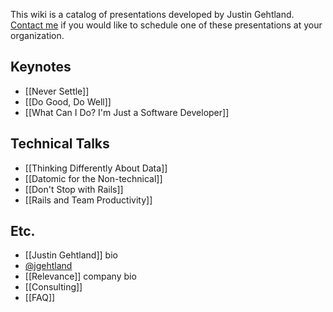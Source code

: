 This wiki is a catalog of presentations developed by Justin Gehtland. [Contact me](mailto:justin@thinkrelevance.com) if you would like to schedule one of these presentations at your organization.

## Keynotes

* [[Never Settle]]
* [[Do Good, Do Well]]
* [[What Can I Do? I'm Just a Software Developer]]

## Technical Talks

* [[Thinking Differently About Data]]
* [[Datomic for the Non-technical]]
* [[Don't Stop with Rails]]
* [[Rails and Team Productivity]]

## Etc.

* [[Justin Gehtland]] bio
* [@jgehtland](http://twitter.com/jgehtland)
* [[Relevance]] company bio
* [[Consulting]]
* [[FAQ]]